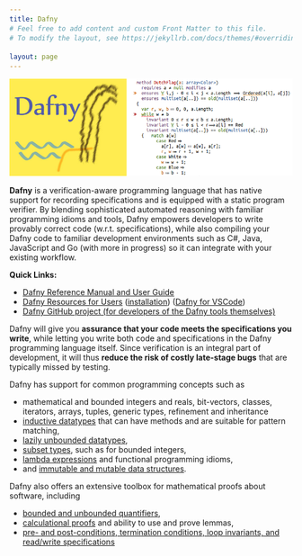 ```yaml
---
title: Dafny
# Feel free to add content and custom Front Matter to this file.
# To modify the layout, see https://jekyllrb.com/docs/themes/#overriding-theme-defaults

layout: page
---
```

<script src="https://polyfill.io/v3/polyfill.min.js?features=es6"></script>
<script id="MathJax-script" async src="https://cdn.jsdelivr.net/npm/mathjax@3/es5/tex-mml-chtml.js"></script>
<script type="text/x-mathjax-config">
        MathJax.Hub.Config({tex2jax: {inlineMath: [['$','$'], ["\\(","\\)"]], displayMath: [ ["$$","$$"], ["\\[","\\]"] ]
        }});
</script>

<link rel="stylesheet" href="assets/main.css">

![Dafny Banner](./banner.png "Dafny")

**Dafny** is a verification-aware programming language that has native support for recording specifications and is equipped with a static program verifier. By blending sophisticated automated reasoning with familiar programming idioms and tools, Dafny empowers developers to write provably correct code (w.r.t. specifications),
while also compiling your Dafny code to familiar development environments such as C#, Java, JavaScript and Go (with more in progress) so it can integrate with your existing workflow.

**Quick Links:**
- [Dafny Reference Manual and User Guide](DafnyRef/DafnyRef)
- [Dafny Resources for Users](toc) ([installation](https://github.com/dafny-lang/dafny/wiki/INSTALL)) ([Dafny for VSCode](https://marketplace.visualstudio.com/items?itemName=dafny-lang.ide-vscode))
- [Dafny GitHub project (for developers of the Dafny tools themselves)](https://github.com/dafny-lang/dafny)

Dafny will give you **assurance that your code meets the specifications you write**, while letting you write both code and specifications in the Dafny programming language itself.
Since verification is an integral part of development, it will thus **reduce the risk of costly late-stage bugs** that are typically missed by testing.

Dafny has support for common programming concepts such as 
- mathematical and bounded integers and reals, bit-vectors, classes, iterators, arrays, tuples, generic types, refinement and inheritance
- [inductive datatypes](https://dafny.org/dafny/DafnyRef/DafnyRef#sec-inductive-datatypes) that can have methods and are suitable for pattern matching,
- [lazily unbounded datatypes](https://dafny.org/dafny/DafnyRef/DafnyRef#sec-co-inductive-datatypes),
- [subset types](https://dafny.org/dafny/DafnyRef/DafnyRef#sec-subset-types), such as for bounded integers,
- [lambda expressions](https://dafny.org/dafny/DafnyRef/DafnyRef#sec-lambda-expressions) and functional programming idioms,
- and [immutable and mutable data structures](https://dafny.org/dafny/DafnyRef/DafnyRef#sec-collection-types).

Dafny also offers an extensive toolbox for mathematical proofs about software, including
- [bounded and unbounded quantifiers](https://dafny.org/dafny/DafnyRef/DafnyRef#sec-forall-statement"),
- [calculational proofs](https://dafny.org/dafny/DafnyRef/DafnyRef#sec-calc-statement) and ability to use and prove lemmas,
- [pre- and post-conditions, termination conditions, loop invariants, and read/write specifications](https://dafny.org/dafny/DafnyRef/DafnyRef#sec-specification-clauses)

